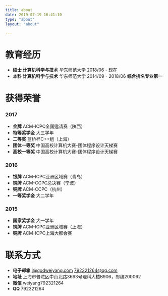 ```yaml
---
title: about
date: 2019-07-19 16:41:10
type: "about"
layout: "about"

---
```


# 教育经历

- <b>硕士 计算机科学与技术</b>
  华东师范大学
  2018/06 - 现在
- <b>本科 计算机科学与技术</b>
  华东师范大学
  2014/09 - 2018/06
  <b>综合排名专业第一</b>

# 获得荣誉

### 2017

- <b>金牌</b>
  ACM-ICPC全国邀请赛（陕西）
- <b>特等奖学金</b>
  大三学年
- <b>二等奖</b>
  蓝桥杯C++组（上海）
- <b>团体一等奖</b>
  中国高校计算机大赛-团体程序设计天梯赛
- <b>高校一等奖</b>
  中国高校计算机大赛-团体程序设计天梯赛

### 2016

- <b>银牌</b>
  ACM-ICPC亚洲区域赛（青岛）
- <b>铜牌</b>
  ACM-CCPC总决赛（宁波）
- <b>铜牌</b>
  ACM-CCPC（杭州）
- <b>一等奖学金</b>
  大二学年

### 2015

- <b>国家奖学金</b>
  大一学年
- <b>铜牌</b>
  ACM-ICPC亚洲区域赛（上海）
- <b>铜牌</b>
  ACM-ICPC上海大都会赛

# 联系方式

- <b>电子邮箱</b>
  i@godweiyang.com
  792321264@qq.com
- <b>地址</b>
  上海市普陀区中山北路3663号理科大楼B906，邮编200062
- <b>微信</b>
  weiyang792321264
- <b>QQ</b>
  792321264